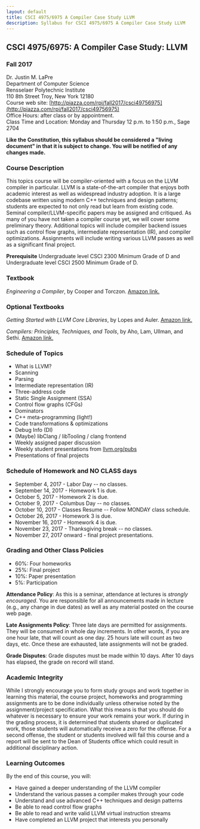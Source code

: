 ```yaml
---
layout: default
title: CSCI 4975/6975 A Compiler Case Study LLVM
description: Syllabus for CSCI 4975/6975 A Compiler Case Study LLVM
---
```


## CSCI 4975/6975: A Compiler Case Study: LLVM

### Fall 2017

Dr. Justin M. LaPre  
Department of Computer Science  
Rensselaer Polytechnic Institute  
110 8th Street Troy, New York 12180  
Course web site: [http://piazza.com/rpi/fall2017/csci49756975](http://piazza.com/rpi/fall2017/csci49756975)  
Office Hours: after class or by appointment.  
Class Time and Location: Monday and Thursday 12 p.m. to 1:50 p.m., Sage 2704

**Like the Constitution, this syllabus should be considered a "living
document" in that it is subject to change.  You will be notified of
any changes made.**

### Course Description

This topics course will be compiler-oriented  with a focus on the LLVM
compiler  in particular.   LLVM  is a  state-of-the-art compiler  that
enjoys  both   academic  interest  as  well   as  widespread  industry
adoption. It is  a large codebase written using  modern C++ techniques
and design patterns; students are expected  to not only read but learn
from  existing code.   Seminal  compiler/LLVM-specific  papers may  be
assigned and  critiqued.  As  many of  you have  not taken  a compiler
course yet, we will cover  some preliminary theory.  Additional topics
will  include compiler  backend issues  such as  control flow  graphs,
intermediate       representation       (IR),       and       compiler
optimizations. Assignments will include writing various LLVM passes as
well as a significant final project.

**Prerequisite** Undergraduate level CSCI 2300 Minimum Grade of D and
  Undergraduate level CSCI 2500 Minimum Grade of D.

### Textbook

*Engineering a Compiler*, by Cooper and Torczon.
[Amazon link.](https://amzn.com/B00J5AS70G)

### Optional Textbooks

*Getting Started with LLVM Core Libraries*, by Lopes and Auler.
[Amazon link.](https://amzn.com/B00N2RWMSQ)

*Compilers: Principles, Techniques, and Tools*, by Aho, Lam, Ullman, and Sethi.
[Amazon link.](https://amzn.com/B009TGD06W)

### Schedule of Topics

* What is LLVM?
* Scanning
* Parsing
* Intermediate representation (IR)
* Three-address code
* Static Single Assignment (SSA)
* Control flow graphs (CFGs)
* Dominators
* C++ meta-programming (light!)
* Code transformations & optimizations
* Debug Info (DI)
* (Maybe) libClang / libTooling / clang frontend
* Weekly assigned paper discussion
* Weekly student presentations from [llvm.org/pubs](http://llvm.org/pubs/)
* Presentations of final projects

### Schedule of Homework and NO CLASS days

* September 4, 2017 - Labor Day -- no classes.
* September 14, 2017 - Homework 1 is due.
* October 5, 2017 - Homework 2 is due.
* October 9, 2017 - Columbus Day -- no classes.
* October 10, 2017 - Classes Resume -- Follow MONDAY class schedule.
* October 26, 2017 - Homework 3 is due.
* November 16, 2017 - Homework 4 is due.
* November 23, 2017 - Thanksgiving break -- no classes.
* November 27, 2017 onward - final project presentations.

### Grading and Other Class Policies

* 60%: Four homeworks
* 25%: Final project
* 10%: Paper presentation
* 5%: Participation

**Attendance Policy**: As this is a seminar, attendance at lectures is
*strongly encouraged*.  You are responsible for all announcements made
in lecture (e.g., any change in due dates) as well as any material
posted on the course web page.

**Late Assignments Policy**: Three late days are permitted for
assignments.  They will be consumed in whole day increments. In other
words, if you are one hour late, that will count as one day. 25 hours
late will count as two days, etc. Once these are exhausted, late
assignments will not be graded.

**Grade Disputes**: Grade disputes must be made within 10 days.
After 10 days has elapsed, the grade on record will stand.

### Academic Integrity

While I strongly encourage you to form study groups and work together
in learning this material, the course project, homeworks and
programming assignments are to be done individually unless otherwise
noted by the assignment/project specification. What this means is that
you should do whatever is necessary to ensure your work remains your
work. If during in the grading process, it is determined that students
shared or duplicated work, those students will automatically receive a
zero for the offense.  For a second offense, the student or students
involved will fail this course and a report will be sent to the Dean
of Students office which could result in additional disciplinary
action.

### Learning Outcomes
By the end of this course, you will:

* Have gained a deeper understanding of the LLVM compiler
* Understand the various passes a compiler makes through your code
* Understand and use advanced C++ techniques and design patterns
* Be able to read control flow graphs
* Be able to read and write valid LLVM virtual instruction streams
* Have completed an LLVM project that interests you personally
